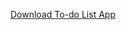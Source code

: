 <a href='https://www.dropbox.com/scl/fi/dtwkc6awdm56d189ona1u/To-do-List.apk?rlkey=173mxw88fyihztjamo9tbmzu8&st=2vgcbz7i&dl=0'>Download To-do List App</a>
